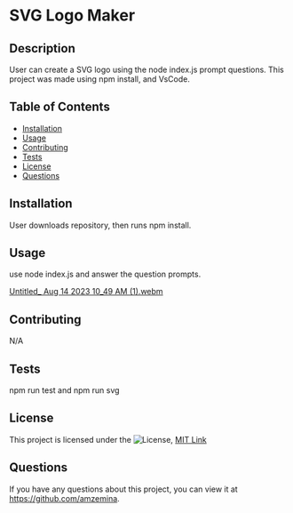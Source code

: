  # SVG Logo Maker

  ## Description
  User can create a SVG logo using the node index.js prompt questions. This project was made using npm install, and VsCode.

  ## Table of Contents
  * [Installation](#installation)
  * [Usage](#usage)
  * [Contributing](#contributing)
  * [Tests](#tests)
  * [License](#license)
  * [Questions](#questions)

  ## Installation
  User downloads repository, then runs npm install.

  ## Usage
  use node index.js and answer the question prompts.
  
  [Untitled_ Aug 14 2023 10_49 AM (1).webm](https://github.com/Amzemina/SVG_Logo_Maker/assets/128834562/c31ffd8b-75c0-41e2-accf-427e8b752bf5)


  ## Contributing
  N/A

  ## Tests
  npm run test and npm run svg

  ## License 
  This project is licensed under the ![License](https://img.shields.io/badge/License-MIT-blue.svg), [MIT Link](https://www.opensource.org/licenses/MIT)

  ## Questions
  If you have any questions about this project, you can view it at https://github.com/amzemina.
